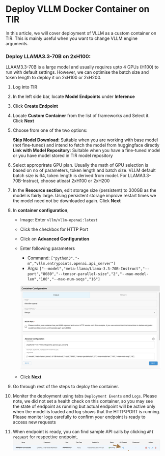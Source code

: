 # Deploy VLLM Docker Container on TIR

In this article, we will cover deployment of VLLM as a custom container on TIR. This is mainly useful when you want to change VLLM engine arguments.

### Deploy LLAMA3.3-70B on 2xH100:

LLAAM3.3-70B is a large model and usually requires upto 4 GPUs (H100) to run with default settings. However, we can optimise the batch size and token length to deploy it on 2xH100 or 2xH200. 

1. Log into TIR
2. In the left side bar, locate **Model Endpoints** under **Inference**
3. Click **Create Endpoint**
4. Locate **Custom Container** from the list of frameworks and Select it. Click **Next**
5. Choose from one of the two options:

    **Skip Model Download**: Suitable when you are working with base model (not fine-tuned) and intend to fetch the model from huggingface directly
    **Link with Model Repository**: Suitable when you have a fine-tuned model or you have model stored in TIR model repository

5. Select approprirate GPU plan. Usually the math of GPU selection is based on no of parameters, token length and batch size. VLLM default batch size is 64, token length is derived from model.  For LLAMA3.3-70B-Instruct, choose atleast 2xH100 or 2xH200
  
6. In the **Resource section**, edit storage size (persistent) to 300GB as the model is fairly large. Using persistent storage improve restart times we the model need not be downloaded again. Click **Next**

7. In **container configuration**, 
   * Image: Enter `vllm/vllm-openai:latest`
   * Click the checkbox for HTTP Port 
   * Click on **Advanced Configuration**
   * Enter following parameters
      * Command: `["python3","-m","vllm.entrypoints.openai.api_server"]`
      * Args: `["--model","meta-llama/Llama-3.3-70B-Instruct","--port","8080","--tensor-parallel-size","2","--max-model-len","100","--max-num-seqs","16"]`

      ![alt text](https://github.com/mindhash/tir-samples/blob/master/inference/vllm-custom-inference/container-config.png?raw=true) 

   * Click **Next**
8. Go through rest of the steps to deploy the container. 
9. Moniter the deployment using tabs `Deployment Events` and `Logs`. Please note, we did not set a health check on this container, so you may see the state of endpoint as running but actual endpoint will be active only when the model is loaded and log shows that the HTTP:PORT is running.  Please moniter logs carefully to confirm your endpoint is ready to access new requests
9. When endpoint is ready, you can find sample API calls by clicking `API request` for respective endpoint. 
     ![alt text](https://github.com/mindhash/tir-samples/blob/master/inference/vllm-custom-inference/endpoints.png?raw=true) 
